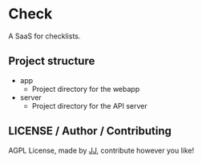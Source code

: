 # Check
A SaaS for checklists.


## Project structure
- app
    - Project directory for the webapp
- server
    - Project directory for the API server


## LICENSE / Author / Contributing
AGPL License, made by [JJ](https://github.com/Jaimeloeuf), contribute however you like!